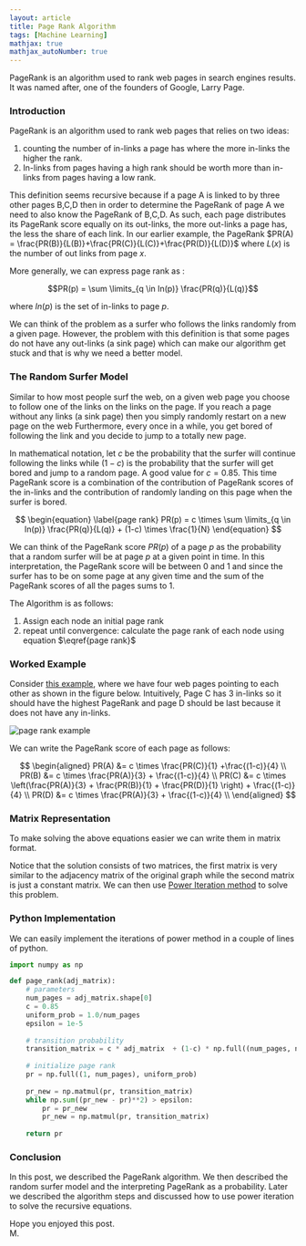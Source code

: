 ```yaml
---
layout: article
title: Page Rank Algorithm
tags: [Machine Learning]
mathjax: true
mathjax_autoNumber: true
---
```

PageRank is an algorithm used to rank web pages in search engines results. It was named after, one of the founders of Google, Larry Page.

<!--more-->

### Introduction

PageRank is an algorithm used to rank web pages that relies on two ideas:

1.  counting the number of in-links a page has where the more in-links the higher the rank.  
2.  In-links from pages having a high rank should be worth more than in-links from pages having a low rank.

This definition seems recursive because if a page A is linked to by three other pages B,C,D then in order to determine the PageRank of page A we need to also know the PageRank of B,C,D. As such, each page distributes its PageRank score equally on its out-links, the more out-links a page has, the less the share of each link. In our earlier example, the PageRank $PR(A) = \frac{PR(B)}{L(B)}+\frac{PR(C)}{L(C)}+\frac{PR(D)}{L(D)}$ where $L(x)$ is the number of out links from page $x$. 

More generally, we can express page rank as :
 
$$PR(p) = \sum \limits_{q \in In(p)} \frac{PR(q)}{L(q)}$$
 
where $In(p)$ is the set of in-links to page $p$. 

We can think of the problem as a surfer who follows the links randomly from a given page. However, the problem with this definition is that some pages do not have any out-links (a sink page) which can make our algorithm get stuck and that is why we need a better model.

### The Random Surfer Model

Similar to how most people surf the web, on a given web page you choose to follow one of the links on the links on the page. If you reach a page without any links (a sink page) then you simply randomly restart on a new page on the web Furthermore, every once in a while, you get bored of following the link and you decide to jump to a totally new page.

In mathematical notation, let $c$ be the probability that the surfer will continue following the links while $(1-c)$ is the probability that the surfer will get bored and jump to a random page. A good value for $c = 0.85.$ This time PageRank score is a combination of the contribution of PageRank scores of the in-links and the contribution of randomly landing on this page when the surfer is bored.

$$
\begin{equation}
\label{page rank}
PR(p) = c \times \sum \limits_{q \in In(p)} \frac{PR(q)}{L(q)} + (1-c) \times \frac{1}{N}
\end{equation}
$$

We can think of the PageRank score $PR(p)$ of a page $p$ as the probability that a random surfer will be at page $p$ at a given point in time. In this interpretation, the PageRank score will be between 0 and 1 and since the surfer has to be on some page at any given time and the sum of the PageRank scores of all the pages sums to 1. 

The Algorithm is as follows:

1. Assign each node an initial page rank
2. repeat until convergence: calculate the page rank of each node using equation  $\eqref{page rank}$

### Worked Example

Consider [this example](https://www.cs.princeton.edu/~chazelle/courses/BIB/pagerank.htm), where we have four web pages pointing to each other as shown in the figure below. Intuitively, Page C has 3 in-links so it should have the highest PageRank and page D should be last because it does not have any in-links.

![page rank example](/assets/images/page-rank./example.PNG) 

We can write the PageRank score of each page as follows:

$$
\begin{aligned}
PR(A) &= c \times \frac{PR(C)}{1} +\frac{(1-c)}{4} \\
PR(B) &= c \times \frac{PR(A)}{3} + \frac{(1-c)}{4} \\
PR(C) &= c \times \left(\frac{PR(A)}{3} + \frac{PR(B)}{1} + \frac{PR(D)}{1} \right)  + \frac{(1-c)}{4} \\
PR(D) &= c \times \frac{PR(A)}{3} + \frac{(1-c)}{4} \\
\end{aligned}
$$

### Matrix Representation

To make solving the above equations easier we can write them in matrix format.

Notice that the solution consists of two matrices, the first matrix is very similar to the adjacency matrix of the original graph while the second matrix is just a constant matrix. We can then use [Power Iteration method](https://en.wikipedia.org/wiki/Power_iteration) to solve this problem.

### Python Implementation

We can easily implement the iterations of power method in a couple of lines of python.

```python
import numpy as np

def page_rank(adj_matrix):
    # parameters
    num_pages = adj_matrix.shape[0]
    c = 0.85
    uniform_prob = 1.0/num_pages
    epsilon = 1e-5
    
    # transition probability
    transition_matrix = c * adj_matrix  + (1-c) * np.full((num_pages, num_pages), uniform_prob)
    
    # initialize page rank
    pr = np.full((1, num_pages), uniform_prob)
    
    pr_new = np.matmul(pr, transition_matrix)
    while np.sum((pr_new - pr)**2) > epsilon:
        pr = pr_new
        pr_new = np.matmul(pr, transition_matrix)
    
    return pr
```

### Conclusion

In this post, we described the PageRank algorithm. We then described the random surfer model and the interpreting PageRank as a probability. Later we described the algorithm steps and discussed how to use power iteration to solve the recursive equations.

Hope you enjoyed this post.
<br/>
M.
